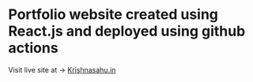 # Portfolio website created using React.js and deployed using github actions

Visit live site at → [Krishnasahu.in](https://krishnasahu.in/)
